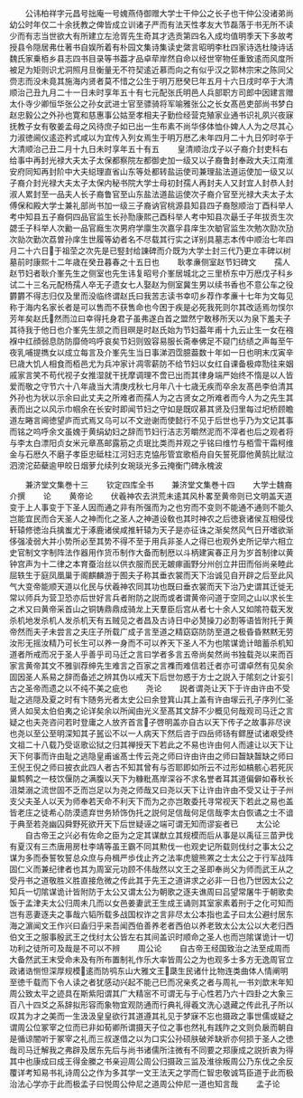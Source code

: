 <!-- { "loadSidebar": true } -->
　　公讳柏祥字元昌号拙庵一号媿燕侍御赠大学士干仲公之长子也干仲公没诸弟尚幼公时年仅二十余抚教之俾皆成立训诸子严而有法天性孝友大节磊落于书无所不读少而有志当世欲大有所建立左沧胥先生奇其才选贡第四名入成均值明季天下多故考授县令隠居弗仕著书自娱所着有朴园文集诗集读史綮言昭明李杜四家诗选杜陵诗话魏氏家乗栢乡县志四书目录等书葢才品卓荦岸然自命以经世宰物任重致逺而风度所被足为矩则识尤洞照月旦衡量无不符契逺近慕而向之有似乎汉之郭林宗宋之陈同父赍志而没未竟其施海内贤者莫不惜之公生于明万厯癸巳年五月十六日戌时卒于大清顺治己丑九月二十一日未时享年五十有七元配张氏明邑人兵部职方司郎中因建言赠太仆寺少卿恒华张公之孙女武进士官至骠骑将军喻雅张公之长女髙邑吏部尚书梦白赵忠毅公之外孙也寛和慈惠事公姑至孝相夫子勤俭经营克殖家业通书识礼夙兴夜寐抚教子女有敬姜孟母之风待庶子如已出一生布素不尚华侈体恤仆婢人人为之尽其心力淑徳阃仪逺迩矜式咸以为宜传入列女焉生于明万厯乙未年四月二十九日夘时卒于大清顺治己丑二月十九日未时享年五十有五
　　皇清顺治戊子以子裔介封吏科右给事中再封光禄大夫太子太保都察院左都御史加一级又以子裔鲁封奉政大夫江南淮安府同知再封阶中大夫縂理直省山东等处都转盐运使司兼理盐法道运使加一级又以子裔介封光禄大夫太子太保内秘书院大学士母初封孺人再封夫人又封宜人封恭人封淑人累封至一品夫人长子裔鲁官至山东盐法道盐运使次子裔介官至光禄大夫太子太傅保和殿大学士兼礼部尚书加一级三子裔讷官桃源县知县四子裔慤顺治丁酉科举人考中知县五子裔侗四品官监生长孙勚康熙己酉科举人考中知县次朂壬子年拔贡生次勰壬子科举人次勷一品官廕生次男府学廪生次嘉孚县庠生次勄官监生次勉次劻次劢次勍次勤次荔曽孙庠生世履等幼者名不尽载其行实之详别具墓志本传中顺治七年四月二十六日于祖茔之次先是已竪封给諌碑而介既为大学士封三代乃更立丰碑以树墓前时康熙十二年歳在癸丑暮春之十五日也
　　耿孝亷侧室赵节妇碑文
　　孺人赵节妇者耿介峯先生之侧室也先生讳复昭号介峯居城北之三里桥东中万厯戊子科乡试二十三名元配杨孺人卒无子遗女七人娶赵为侧室冀生男以续书香也不意公车之役欝欝不得志归仅及里而没临终谓赵氏曰我苦志读书幸叨乡荐作孝亷十七年为文每见称于海内名家长者是可以售而不获售命也今困于疾是必死我死则尔其改适焉勿悮尔芳年矣赵氏然而泣曰幸得托身君子虽弗遂白首之盟然宁敢移所天以为泉下羞夫子其待我于他日也介峯先生颔之而目暝是时赵氏始为节妇葢年甫十九云止生一女在襁褓中红顔弱息防防靡倚呜呼哀矣节妇则毁容易服长斋奉佛足不窥门纺绩之声每至午夜乳哺提擕女以成立每言及介峯先生当日事涕泗霑臆葢数十年如一日也明末戊寅辛巳歳大饥人相食而栢邑尤为兵冲家计凋零薪防不给节妇以女红自课备极瘁勚往来姻戚家言笑不苟代视子女推湿就干抚摩调理不啻已出而其律身端严始终不惰是以人皆爱而敬之守节六十八年歳当大清庚戌秋七月年八十七歳无疾而卒余友髙邑李伯清其外孙也为状以示余曰此丈夫之所难者而孺人为之古贤女之所难者而今人为之先生其表而出之以风示巾帼余在长安时即闻节妇之守如是既叹慕其贤及归里每过圯桥顾瞻道左睠言阃徳望庐而式焉又乌可以不文逊谢而使懿行不见于后世也乎乃为文记其事而铭之呜呼余文虽媿于黄绢幼妇之辞而节妇行洁志芳皭然泥而不滓者也后之观者将与李太白漂阳贞女米元章髙邮露筋之贞珉比类而并观之乎铭曰维竹与栢雪干霜柯维金与石厯久不磨子孝臣忠砥柱江河妇志克恊彤管宜歌栢舟自矢誓死靡他黄鹄比赋泣泗滂沱茹蘗逾甲皎日烟萝允续列女琬琰光多云掩衡门碑永槐波















　　兼济堂文集巻十三
　　钦定四库全书
　　兼济堂文集巻十四
　　大学士魏裔介撰
　　论
　　黄帝论
　　伏羲神农去洪荒未逺其风朴畧至黄帝则已文明盖天道变于上人事变于下圣人因而通之非有所强而为之也穷而不变则不能通不通则不能久岂能宜民而合天圣人之神而化之圣人之神道设敎也其时神农之后徳衰诸侯互相侵伐轩辕修徳治兵擒蚩尤于涿鹿诸侯咸推轩辕为天子是亦征诛之渐矣然风气日开嗜欲渐侈强凌弱大并小势所必至其势不得不至于用兵非圣人之得已也观外史所记举六相立史官制文字制阵法作器用作货币制作大备而制厯以斗柄建寅春正月为岁首制律以黄钟宫声为十二律之本育蚕治丝以供衣服而民无皴瘃画野分州创立井田而俗尚亲睦此屈轶生于庭凤凰巢于阁麒麟游于囿夫子称其垂衣裳而天下治诚见自开辟之后至此风气大变帝能顺天道以化民与伏羲神农同其功也既曰垂衣裳而天下治乃史谓其迁徙无常以师兵为营卫恐亦后世好言兵者附防之説而或者谓黄帝问道于空同之山以求长生之术又曰黄帝采首山之铜铸鼎鼎成骑龙上天羣臣后宫从者七十余人又如隂符载天发杀机地发杀机人发杀机天有五贼见之者昌及古诗日中必熭操刀必割等语皆附托于黄帝然而夫子未尝言之夫庄子所载广成子言至道之精窈窈防防至道之极昏昏黙黙无劳汝形无摇汝精乃可长生可以养一身而不可以养天下圣人不为也隂谋诡计暗蓄杀机知道者所戒而况于圣人乎善乎司马迁之言曰学者多言五帝尚矣然尚书独载尧以来而百家言黄帝其文不雅驯荐绅先生难言之百家之言襍而难信若迁者亦可谓卓然有见矣余固因圣人系易之辞而备述之辨其伪以戒天下后世勿惑于方士之説入于隂刻之计妄引古之圣帝而遗之以不纯不美之疵也
　　尧论
　　説者谓尧让天下于许由许由不受耻之逃隠及夏之时有卞随务光者太史公曰余登箕山其上盖有许由塜云孔子序列仁圣贤人如吴太伯伯夷之论详矣余以所闻由光义至髙其文辞不少概见何哉观司马迁之言疑之也夫尧咨问若时登庸之人放齐首言子啓明盖亦自古以天下传子之故事非尽谀也尧以至公至明深知其子嚚讼不以一人病天下然后咨于四岳师钖有鳏歴试诸艰受终文祖二十八载乃受讴歌讼狱之归其禅授天下若此之不易也许由何人而遽让以天下让天下何事而许由耻之逃隐皇甫谧髙士传云尧之师曰许由许由之师曰齧缺齧缺之师曰王倪王倪之师曰披衣此四人者古不知其曾有与否耶即如所云不过形如槁骸心若死灰巢鹪鹩之一枝饮偃防之满腹以天下为糠粃髙岸深谷不求名誉者耳其道偏僻如春秋长沮桀溺之流世固不乏而岂足以为尧之师哉又曰尧以天下让许由许由不受又让于子州支父夫圣人以天为师奉若天命不利天下而为之亦岂敢委托寻常视天下若此之易也盖皆老庄之徒希心防漠遗弃世务矫饰伪托之説何足信哉何足信哉李太白恢谲之士不谙于典至若尧幽囚舜野死欲开天下后世疑诬之端可谓无知而谬妄者已
　　太公论
　　自古帝王之兴必有佐命之臣为之定其谋猷立其规模而后从事是以禹征三苗尹伐有夏汉有三杰唐用房杜李靖等虽王霸不同其勲伐一也观史记所载则伐纣之事太公之谋为多而泰誓牧誓总众庶与舟楫严歩伐止齐之法率虎貔熊罴之士太公之于行军战阵固仁义而兼纪律者也其为周室元功顾不伟哉然以文王之圣即奉尚父为师而武王从之受丹书之道敬胜义胜直接危微之传此其于先王之道讲求之必非一日也乃世因太公之知兵一切隂谋诡计皆附防于太公又谓太公为朝歌之逐夫谯周曰吕望常屠牛于朝歌卖饭于孟津夫太公归周未几而以女邑姜妻武王生成王诵则其室家素着刑于之化可知而岂有恶妻逐夫之事哉六韬所载多战国权诈之言非尽太公本指也孟子曰太公避纣居东海之濵闻文王作兴曰盍归乎来吾闻西伯善养老者西伯以养老致太公太公以大老归西伯文王之服事殷武王之伐纣太公皆左右其间盖识时顺命之圣人也而岂隂谋诡计一切功利之徒所可及哉是不可以不辨
　　周公论
　　自古帝王经国致治之法至成周而大备然武王末受命未及有所布置制礼作乐大率皆周公之为也观多士多方无逸周官立政诸诰恻怛深厚规模逺而防鸮东山大雅文王瓞生民诸什比物连类曲体人情阐明至徳千载而下令人读之者犹感动兴起不能己巳而况亲炙之者与周礼一书刘歆末年知周公致太平之迹具在斯紫阳谓其广大精宻不可谓无与于心性若乃六十四卦之大象三百八十四爻之系辞拟形容而象物宜观防通而行典礼得羲文洗心退藏之传此孔子所以叹其为才之美而一生汲汲皇皇欲行其道遵其礼见于梦寐不忘也摄政之事世儒或疑之谓周公位冢宰之位而已非如荀卿所谓摄天子位之事也然礼有践阼之文则负扆而朝自是循谅闇听于冢宰之礼而三叔遂借之以为口实公孙硕肤破斧缺斨亦何损于圣人之徳哉司马迁解我之弗辟及居东先后与尚书诸儒所注微有不同要之郑康成之説折衷为得其中也康成曰成王得金縢之书亲迎周公周公归摄政三监及淮徐叛周公乃东伐之余反覆详考知易书礼诗周公之作为多其学一文王法天之学而仁智忠敬诚笃臣道于此而极治法心学亦于此而极孟子曰悦周公仲尼之道周公仲尼一道也知言哉
　　孟子论
